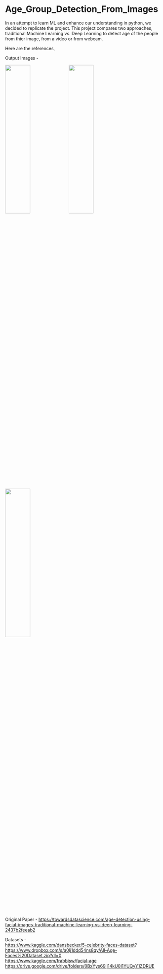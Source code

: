 # Age_Group_Detection_From_Images



In an attempt to learn ML and enhance our understanding in python, we decided to replicate the project. This project compares two approaches, traditional Machine Learning vs. Deep Learning to detect age of the people from thier image, from a video or from webcam.
  
  Here are the references,


Output Images - 

<img src="https://drive.google.com/uc?export=view&id=105WDA3bD5OG2BTQC3SvOQE4pqT5VrbBf" width="40%" height="35%" />
<img src="https://drive.google.com/uc?export=view&id=1XrPonlSjuFCs9qr5inLTKlvMIvl8DNSz" width="40%" height="35%" />
<img src="https://drive.google.com/uc?export=view&id=1--eWH5ZZuM4qUB0yxhMgBkm7xkmd7bW8" width="40%" height="35%" />


Original Paper - <https://towardsdatascience.com/age-detection-using-facial-images-traditional-machine-learning-vs-deep-learning-2437b2feeab2>  
  
  Datasets -  
  https://www.kaggle.com/dansbecker/5-celebrity-faces-dataset?  
https://www.dropbox.com/s/a0lj1ddd54ns8qy/All-Age-Faces%20Dataset.zip?dl=0    
  https://www.kaggle.com/frabbisw/facial-age  
https://drive.google.com/drive/folders/0BxYys69jI14kU0I1YUQyY1ZDRUE
